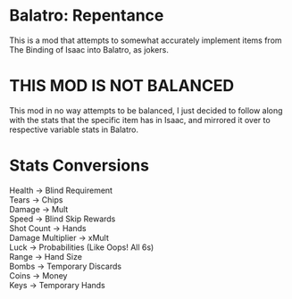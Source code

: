 # Balatro: Repentance
This is a mod that attempts to somewhat accurately implement items from The Binding of Isaac into Balatro, as jokers.

# THIS MOD IS NOT BALANCED
This mod in no way attempts to be balanced, I just decided to follow along with the stats that the specific item has in Isaac, and mirrored it over to respective variable stats in Balatro.

# Stats Conversions

Health -> Blind Requirement <br/>
Tears -> Chips <br/>
Damage -> Mult <br/>
Speed -> Blind Skip Rewards <br/>
Shot Count -> Hands <br/>
Damage Multiplier -> xMult <br/>
Luck -> Probabilities (Like Oops! All 6s) <br/>
Range -> Hand Size <br/>
Bombs -> Temporary Discards <br/>
Coins -> Money <br/>
Keys -> Temporary Hands
